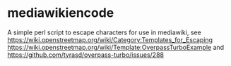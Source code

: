 # mediawikiencode

A simple perl script to escape characters for use in mediawiki, see 
https://wiki.openstreetmap.org/wiki/Category:Templates_for_Escaping
https://wiki.openstreetmap.org/wiki/Template:OverpassTurboExample
and
https://github.com/tyrasd/overpass-turbo/issues/288
